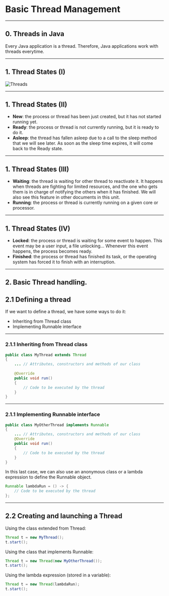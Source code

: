 # Basic Thread Management

---
## 0. Threads in Java
Every Java application is a thread. Therefore, Java applications work with threads everytime.

---

## 1. Thread States (I)
<img src="https://nachoiborraies.github.io/java/img/14_statesChanges.png"
     alt="Threads" />

---

## 1. Thread States (II)
- **New**: the process or thread has been just created, but it has not started running yet.
- **Ready**: the process or thread is not currently running, but it is ready to do it.
- **Asleep**: the thread has fallen asleep due to a call to the sleep method that we will see later. As soon as the sleep time expires, it will come back to the Ready state.

---

## 1. Thread States (III)
- **Waiting**: the thread is waiting for other thread to reactivate it. It happens when threads are fighting for limited resources, and the one who gets them is in charge of notifying the others when it has finished. We will also see this feature in other documents in this unit.
- **Running**: the process or thread is currently running on a given core or processor.

---

## 1. Thread States (IV)
- **Locked**: the process or thread is waiting for some event to happen. This event may be a user input, a file unlocking... Whenever this event happens, the process becomes ready.
- **Finished**: the process or thread has finished its task, or the operating system has forced it to finish with an interruption.

---

## 2. Basic Thread handling.
## 2.1 Defining a thread 
If we want to define a thread, we have some ways to do it:
- Inheriting from Thread class
- Implementing Runnable interface

---

### 2.1.1 Inheriting from Thread class
```java
public class MyThread extends Thread
{
    ... // Attributes, constructors and methods of our class
 
    @Override
    public void run()
    {
        // Code to be executed by the thread
    }
}
```

---

### 2.1.1 Implementing Runnable interface
```java
public class MyOtherThread implements Runnable
{
    ... // Attributes, constructors and methods of our class
    @Override
    public void run() 
    {
        // Code to be executed by the thread
    }
}
```
In this last case, we can also use an anonymous class or a lambda expression to define the Runnable object.
```java
Runnable lambdaRun = () -> {
    // Code to be executed by the thread
};
```

---

## 2.2 Creating and launching a Thread
Using the class extended from Thread:
```java
Thread t = new MyThread();
t.start();
```
Using the class that implements Runnable:
```java
Thread t = new Thread(new MyOtherThread());
t.start();
```
Using the lambda expression (stored in a variable):
```java
Thread t = new Thread(lambdaRun);
t.start();
```